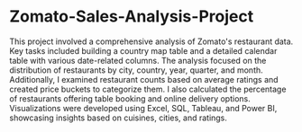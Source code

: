 # Zomato-Sales-Analysis-Project
This project involved a comprehensive analysis of Zomato's restaurant data. Key tasks included building a country map table and a detailed calendar table with various date-related columns. The analysis focused on the distribution of restaurants by city, country, year, quarter, and month. Additionally, I examined restaurant counts based on average ratings and created price buckets to categorize them. I also calculated the percentage of restaurants offering table booking and online delivery options. Visualizations were developed using Excel, SQL, Tableau, and Power BI, showcasing insights based on cuisines, cities, and ratings.
